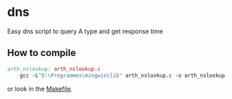# dns
Easy dns script to query A type and get response time

## How to compile

```Makefile
arth_nslookup: arth_nslookup.c
	gcc -L"D:\Programmes\mingwin\lib" arth_nslookup.c -o arth_nslookup -lwsock32
```

or look in the <a href="https://github.com/AetherBlack/dns/blob/main/Makefile">Makefile</a>.
